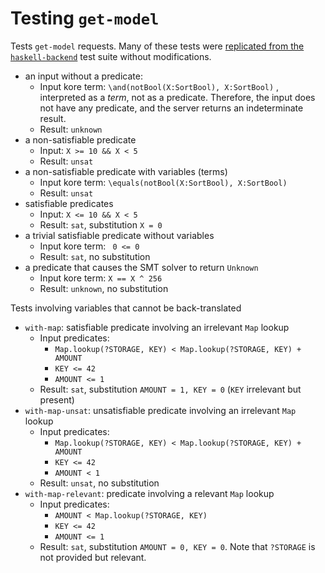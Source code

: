 # Testing `get-model`

Tests `get-model` requests. Many of these tests were [replicated from the `haskell-backend`](https://github.com/runtimeverification/haskell-backend/tree/master/test/rpc-server/get-model) test suite without modifications.

* an input without a predicate:
  - Input kore term: `\and(notBool(X:SortBool), X:SortBool)` , interpreted as a _term_, not as a predicate. Therefore, the input does not have any predicate, and the server returns an indeterminate result.
  - Result: `unknown`
* a non-satisfiable predicate
  - Input: `X >= 10 && X < 5`
  - Result: `unsat`
* a non-satisfiable predicate with variables (terms)
  - Input kore term: `\equals(notBool(X:SortBool), X:SortBool)`
  - Result: `unsat`
* satisfiable predicates
  - Input: `X <= 10 && X < 5`
  - Result: `sat`, substitution `X = 0`
* a trivial satisfiable predicate without variables
  - Input kore term: ` 0 <= 0`
  - Result: `sat`, no substitution
* a predicate that causes the SMT solver to return `Unknown`
  - Input kore term: `X == X ^ 256`
  - Result: `unknown`, no substitution

Tests involving variables that cannot be back-translated

* `with-map`: satisfiable predicate involving an irrelevant `Map` lookup
  - Input predicates:
    - `Map.lookup(?STORAGE, KEY) < Map.lookup(?STORAGE, KEY) + AMOUNT`
    - `KEY <= 42`
    - `AMOUNT <= 1`
  - Result: `sat`, substitution `AMOUNT = 1, KEY = 0` (`KEY` irrelevant but present)
* `with-map-unsat`: unsatisfiable predicate involving an irrelevant `Map` lookup
  - Input predicates:
    - `Map.lookup(?STORAGE, KEY) < Map.lookup(?STORAGE, KEY) + AMOUNT`
    - `KEY <= 42`
    - `AMOUNT < 1`
  - Result: `unsat`, no substitution
* `with-map-relevant`: predicate involving a relevant `Map` lookup
  - Input predicates:
    - `AMOUNT < Map.lookup(?STORAGE, KEY)`
    - `KEY <= 42`
    - `AMOUNT <= 1`
  - Result: `sat`, substitution `AMOUNT = 0, KEY = 0`. Note that `?STORAGE` is not provided but relevant.
